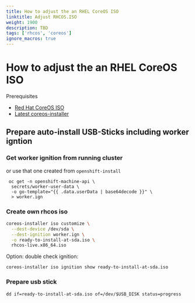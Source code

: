```yaml
---
title: How to adjust the an RHEL CoreOS ISO
linktitle: Adjust RHCOS.ISO
weight: 1900
description: TBD
tags: ['rhcos', 'coreos']
ignore_macros: true
---
```


# How to adjust the an RHEL CoreOS ISO

Prerequisites

* [Red Hat CoreOS ISO](https://mirror.openshift.com/pub/openshift-v4/dependencies/rhcos/)
* [Latest coreos-installer](https://mirror.openshift.com/pub/openshift-v4/x86_64/clients/coreos-installer/latest/)

## Prepare auto-install USB-Sticks including worker igntion

### Get worker ignition from running cluster

or use that one created from `openshift-install`

```
 oc get -n openshift-machine-api \
  secrets/worker-user-data \
  -o go-template="{{ .data.userData | base64decode }}" \
  > worker.ign
```

### Create own rhcos iso

```bash
coreos-installer iso customize \
  --dest-device /dev/sda \
  --dest-ignition worker.ign \
  -o ready-to-install-at-sda.iso \
  rhcos-live.x86_64.iso
```

Option: double check ignition:

```
coreos-installer iso ignition show ready-to-install-at-sda.iso
```

### Prepare usb stick

```
dd if=ready-to-install-at-sda.iso of=/dev/$USB_DISK status=progress
```
